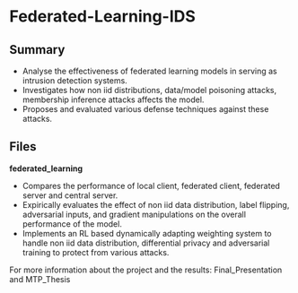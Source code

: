 # Federated-Learning-IDS

## Summary
- Analyse the effectiveness of federated learning models in serving as intrusion detection systems. 
- Investigates how non iid distributions, data/model poisoning attacks, membership inference attacks affects the model. 
- Proposes and evaluated various defense techniques against these attacks. 



## Files
**federated_learning**
- Compares the performance of local client, federated client, federated server and central server. 
- Expirically evaluates the effect of non iid data distribution, label flipping, adversarial inputs, and gradient manipulations on the overall performance of the model. 
- Implements an RL based dynamically adapting weighting system to handle non iid data distribution, differential privacy and adversarial training to protect from various attacks. 

For more information about the project and the results: Final_Presentation and MTP_Thesis
